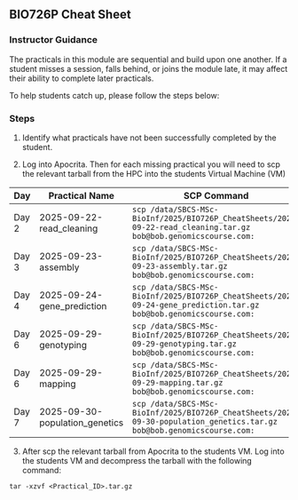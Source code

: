 ## BIO726P Cheat Sheet


### Instructor Guidance

The practicals in this module are sequential and build upon one another. If a student misses a session, falls behind, or joins the module late, it may affect their ability to complete later practicals.

To help students catch up, please follow the steps below:

### Steps

1) Identify what practicals have not been successfully completed by the student. 

2) Log into Apocrita. Then for each missing practical you will need to scp the relevant tarball from the HPC into the students Virtual Machine (VM)

| Day         | Practical Name                | SCP Command                                                                                  |
|-------------|-------------------------------|---------------------------------------------------------------------------------------------|
| Day 2  | 2025-09-22-read_cleaning      | `scp /data/SBCS-MSc-BioInf/2025/BIO726P_CheatSheets/2025-09-22-read_cleaning.tar.gz bob@bob.genomicscourse.com:` |
| Day 3  | 2025-09-23-assembly           | `scp /data/SBCS-MSc-BioInf/2025/BIO726P_CheatSheets/2025-09-23-assembly.tar.gz bob@bob.genomicscourse.com:` |
| Day 4 | 2025-09-24-gene_prediction    | `scp /data/SBCS-MSc-BioInf/2025/BIO726P_CheatSheets/2025-09-24-gene_prediction.tar.gz bob@bob.genomicscourse.com:` |
| Day 6 | 2025-09-29-genotyping         | `scp /data/SBCS-MSc-BioInf/2025/BIO726P_CheatSheets/2025-09-29-genotyping.tar.gz bob@bob.genomicscourse.com:` |
| Day 6  | 2025-09-29-mapping            | `scp /data/SBCS-MSc-BioInf/2025/BIO726P_CheatSheets/2025-09-29-mapping.tar.gz bob@bob.genomicscourse.com:` |
| Day 7  | 2025-09-30-population_genetics| `scp /data/SBCS-MSc-BioInf/2025/BIO726P_CheatSheets/2025-09-30-population_genetics.tar.gz bob@bob.genomicscourse.com:` |


3) After scp the relevant tarball from Apocrita to the students VM. Log into the students VM and decompress the tarball with the following command:

`
tar -xzvf <Practical_ID>.tar.gz
`

